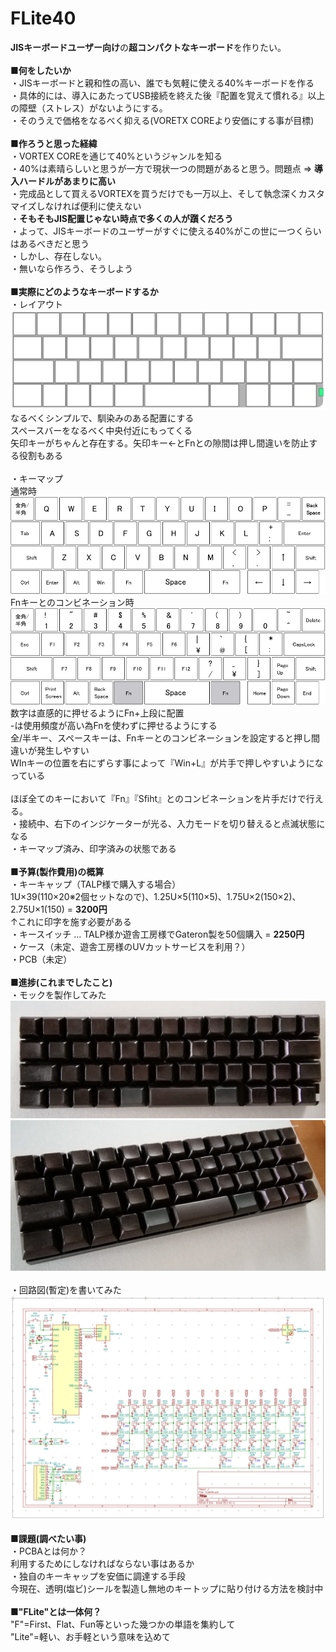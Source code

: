 # FLite40
<B>JISキーボードユーザー向け</B>の<B>超コンパクトなキーボード</B>を作りたい。<BR>
<BR>
<B>■何をしたいか</B><BR>
・JISキーボードと親和性の高い、誰でも気軽に使える40%キーボードを作る<BR>
・具体的には、導入にあたってUSB接続を終えた後『配置を覚えて慣れる』以上の障壁（ストレス）がないようにする。<BR>
・そのうえで価格をなるべく抑える(VORETX COREより安価にする事が目標)<BR>
<BR>
<B>■作ろうと思った経緯</B><BR>
・VORTEX COREを通じて40%というジャンルを知る<BR>
・40%は素晴らしいと思うが一方で現状一つの問題があると思う。問題点 ⇒ <B>導入ハードルがあまりに高い</B><BR>
・完成品として買えるVORTEXを買うだけでも一万以上、そして執念深くカスタマイズしなければ便利に使えない<BR>
・<B>そもそもJIS配置じゃない時点で多くの人が躓くだろう</B><BR>
・よって、JISキーボードのユーザーがすぐに使える40%がこの世に一つくらいはあるべきだと思う<BR>
・しかし、存在しない。<BR>
・無いなら作ろう、そうしよう<BR>
<BR>
<B>■実際にどのようなキーボードするか</B><BR>
・レイアウト<BR>
<img src=img/layout.jpg><BR>
なるべくシンプルで、馴染みのある配置にする<BR>
スペースバーをなるべく中央付近にもってくる<BR>
矢印キーがちゃんと存在する。矢印キー←とFnとの隙間は押し間違いを防止する役割もある<BR>
<BR>
・キーマップ<BR>
通常時<BR>
<img src=img/kmap1.png><BR>
Fnキーとのコンビネーション時<BR>
<img src=img/kmap2.png><BR>
数字は直感的に押せるようにFn+上段に配置<BR>
-は使用頻度が高い為Fnを使わずに押せるようにする<BR>
全/半キー、スペースキーは、Fnキーとのコンビネーションを設定すると押し間違いが発生しやすい<BR>
WInキーの位置を右にずらす事によって『Win+L』が片手で押しやすいようになっている<BR>
<BR>
ほぼ全てのキーにおいて『Fn』『Sfiht』とのコンビネーションを片手だけで行える。<BR>
・接続中、右下のインジケーターが光る、入力モードを切り替えると点滅状態になる<BR>
・キーマップ済み、印字済みの状態である<BR>
<BR>
<B>■予算(製作費用)の概算</B><BR>
・キーキャップ（TALP様で購入する場合）<BR>
1U×39(110×20※2個セットなので)、1.25U×5(110×5)、1.75U×2(150×2)、2.75U×1(150) = <B>3200円</B><BR>
↑これに印字を施す必要がある<BR>
・キースイッチ … TALP様か遊舎工房様でGateron製を50個購入 = <B>2250円</B><BR>
・ケース（未定、遊舎工房様のUVカットサービスを利用？）<BR>
・PCB（未定）<BR>
<BR>
<B>■進捗(これまでしたこと)</B><BR>
・モックを製作してみた<BR>
<img src=img/mokku1.jpg><BR>
<img src=img/mokku2.jpg><BR>
<BR>
・回路図(暫定)を書いてみた<BR>
<img src=img/kairo1.jpg><BR>
<BR>
<B>■課題(調べたい事)</B><BR>
・PCBAとは何か？<BR>
利用するためにしなければならない事はあるか<BR>
・独自のキーキャップを安価に調達する手段<BR>
今現在、透明(塩ビ)シールを製造し無地のキートップに貼り付ける方法を検討中<BR>
<BR>
■<B>"FLite"とは一体何？</B><BR>
"F"=First、Flat、Fun等といった幾つかの単語を集約して<BR>
"Lite"=軽い、お手軽という意味を込めて
<BR>
